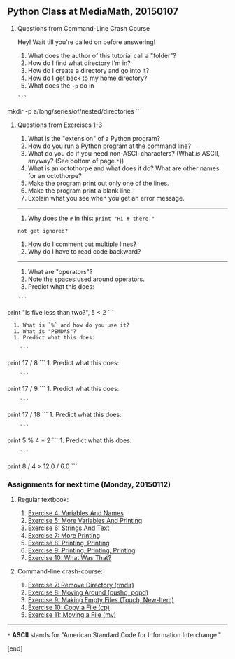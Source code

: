 ## Python Class at MediaMath, 20150107

 1. Questions from Command-Line Crash Course
 
    Hey! Wait till you're called on before answering!
 
      1. What does the author of this tutorial call a "folder"?
      1. How do I find what directory I'm in?
      1. How do I create a directory and go into it?
      1. How do I get back to my home directory?
      1. What does the `-p` do in

        ```
mkdir -p a/long/series/of/nested/directories
        ```

 1. Questions from Exercises 1-3
 
      1. What is the "extension" of a Python program?
      1. How do you run a Python program at the command line?
      1. What do you do if you need non-ASCII characters? (What _is_ ASCII, anyway? (See bottom of page.`*`))
      1. What is an octothorpe and what does it do? What are other names for an octothorpe?
      1. Make the program print out only one of the lines.
      1. Make the program print a blank line.
      1. Explain what you see when you get an error message.
     ----
      1. Why does the `#` in this:
        ```
print "Hi # there."
        ```

        not get ignored?
      1. How do I comment out multiple lines?
      1. Why do I have to read code backward?
     ----
      1. What are "operators"?
      1. Note the spaces used around operators.
      1. Predict what this does:

        ```
print "Is five less than two?", 5 < 2
        ```

      1. What is `%` and how do you use it?
      1. What is "PEMDAS"?
      1. Predict what this does:

        ```
print 17 / 8
        ```
      1. Predict what this does:

        ```
print 17 / 9
        ```
      1. Predict what this does:

        ```
print 17 / 18
        ```
      1. Predict what this does:

        ```
print 5 % 4 * 2
        ```
      1. Predict what this does:

        ```
print 8 / 4 > 12.0 / 6.0
        ```

### Assignments for next time (Monday, 20150112)

 1. Regular textbook:

      1. [Exercise 4: Variables And Names](http://learnpythonthehardway.org/book/ex4.html)
      1. [Exercise 5: More Variables And Printing](http://learnpythonthehardway.org/book/ex5.html)
      1. [Exercise 6: Strings And Text](http://learnpythonthehardway.org/book/ex6.html)
      1. [Exercise 7: More Printing](http://learnpythonthehardway.org/book/ex7.html)
      1. [Exercise 8: Printing, Printing](http://learnpythonthehardway.org/book/ex8.html)
      1. [Exercise 9: Printing, Printing, Printing](http://learnpythonthehardway.org/book/ex9.html)
      1. [Exercise 10: What Was That?](http://learnpythonthehardway.org/book/ex10.html)
 
 1. Command-line crash-course:

      1. [Exercise 7: Remove Directory (rmdir)](http://learnpythonthehardway.org/book/appendix-a-cli/ex7.html)
      1. [Exercise 8: Moving Around (pushd, popd)](http://learnpythonthehardway.org/book/appendix-a-cli/ex8.html)
      1. [Exercise 9: Making Empty Files (Touch, New-Item)](http://learnpythonthehardway.org/book/appendix-a-cli/ex9.html)
      1. [Exercise 10: Copy a File (cp)](http://learnpythonthehardway.org/book/appendix-a-cli/ex10.html)
      1. [Exercise 11: Moving a File (mv)](qqq)

----

`*` **ASCII** stands for "American Standard Code for Information Interchange."

[end]